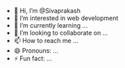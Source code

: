 - 👋 Hi, I’m @Sivaprakash
- 👀 I’m interested in web development
- 🌱 I’m currently learning ...
- 💞️ I’m looking to collaborate on ...
- 📫 How to reach me ...
- 😄 Pronouns: ...
- ⚡ Fun fact: ...

<!---
S1vAksph/S1vAksph is a ✨ special ✨ repository because its `README.md` (this file) appears on your GitHub profile.
You can click the Preview link to take a look at your changes.
--->
